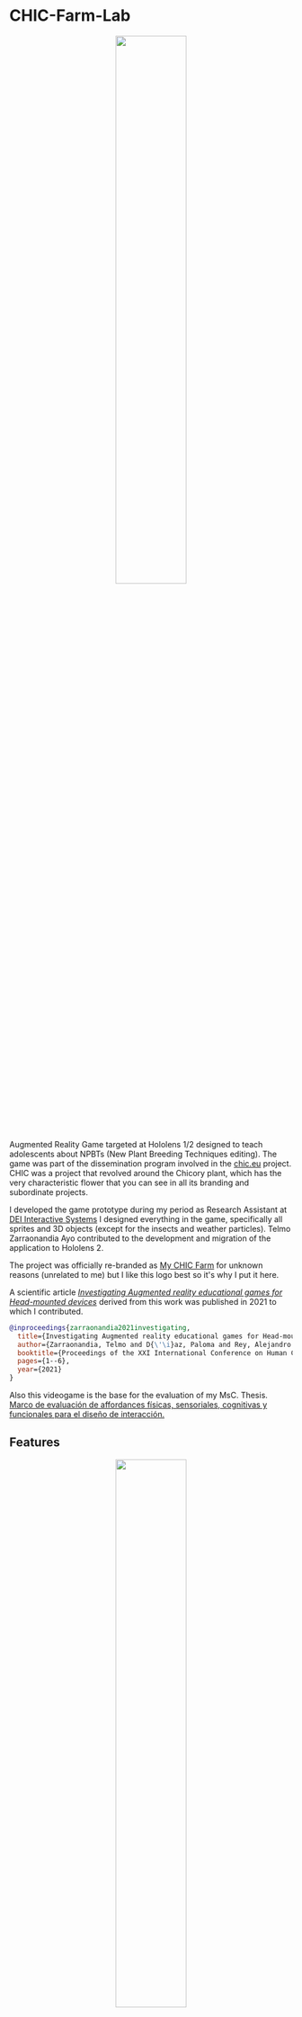 ﻿# CHIC-Farm-Lab

<p align="center">
<img src="./media/LogoChicFarmlab.png" width="50%" />
</p>

Augmented Reality Game targeted at Hololens 1/2 designed to teach adolescents about NPBTs (New Plant Breeding Techniques
editing).
The game was part of the dissemination program involved in the [chic.eu](https://chicproject.eu) project. CHIC was a
project that revolved around the Chicory plant, which has the very characteristic flower that you can see in all its
branding and subordinate projects.

I developed the game prototype during my period as Research Assistant
at [DEI Interactive Systems](https://dei.inf.uc3m.es/portal/index.php)
I designed everything in the game, specifically all sprites and 3D objects (except for the insects and weather
particles).
Telmo Zarraonandia Ayo contributed to the development and migration of the application to Hololens 2.

The project was officially re-branded
as [My CHIC Farm](https://chicproject.eu/training-for-high-school-students/mychicfarm/) for unknown reasons (unrelated
to me) but I like this logo best so it's why I put it here.

A scientific article [_Investigating Augmented reality educational games for Head-mounted devices_](https://dl.acm.org/doi/10.1145/3471391.3471410) derived from this work was published in 2021 to which I contributed.

```bibtex
@inproceedings{zarraonandia2021investigating,
  title={Investigating Augmented reality educational games for Head-mounted devices},
  author={Zarraonandia, Telmo and D{\'\i}az, Paloma and Rey, Alejandro and Aedo, Ignacio and Onorati, Teresa},
  booktitle={Proceedings of the XXI International Conference on Human Computer Interaction},
  pages={1--6},
  year={2021}
}
```

Also this videogame is the base for the evaluation of my MsC.
Thesis. [Marco de evaluación de affordances físicas, sensoriales, cognitivas y funcionales para el diseño de interacción.](./media/TFM_AlejandroRey.pdf)

## Features

<p align="center">
<img src="./media/walkthrough-demo.gif" width="50%" />
</p>

- **Garden in AR**: Players can place flowerpots in their surroundings leveraging the capabilities of Hololens headset
  for generating meshes about the surroundings.
- **3D Inventory system** containing fundamentally two types of Items : seeds and farming spaces (flowerpots). Players
  can pick elements naturally with their hands and place them in the environment (e.g., drop seeds in a flowerpot for it
  to start growing).
- **The shop**: Players can buy new seeds and flowerpots from the shop that get added to their environment.
- **The Lab**: Players can improve the properties of their plants via Random mutations or NPBT gene manipulation. If
  they use the latter they can choose the positive traits they want their new plants to have, and they carry out a gene
  editing mini-game to complete the plant modification process. In this minigame, players are introduce to all the steps
  involved in editing the genes of a plant and the implications.

## Showcase

See a [short video](https://youtu.be/B2ltgGxt7UM) of the game in action. This is the official version of the game.
The following screenshots showcase different features and were captured during development.


<div style="display: flex; flex-wrap: wrap; justify-content: center">
    <div style="margin: 10px;">
    <img src="./media/demo-plants.jpg" alt="Demo plants" width="400" >
  </div>
  <div style="margin: 10px;">
    <img src="./media/demo-inventory.gif" alt="Demo inventory" width="400" />
  </div>
  <div style="margin: 10px;">
    <img src="./media/demo-shop.gif" alt="Demo shop" width="400" />
  </div>
  <div style="margin: 10px;">
    <img src="./media/demo-lab.gif" alt="Demo Lab" width="400" />
  </div>
</div>

## Special thanks

<div style="display: flex; flex-wrap: wrap; justify-content: center">
    <div style="margin: 10px;">
    <img src="./media/Logo-DEI.png" alt="Logo DEI Lab" width="200" height="auto"/>
  </div>
  <div style="margin: 10px;">
    <img src="./media/ChicProjectLogoRemade.png" alt="CHIC Project" width="200"  height="auto"/>
  </div>
  <div style="margin: 10px;">
    <img src="./media/logo-uc3m.png" alt="Logo uc3m" width="200"  height="auto"/>
  </div>


</div>



